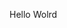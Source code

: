 Hello Wolrd


























































































































































































































































































































































































































































































































































































































































































































































































































































































































































































































































































































































































































































































































































































































































































































































































































































































































































































































































































































































































































































































































































































































































































































































































































































































































































































































































































































































































































































































































































































































































































































































































































































































































































































































































































































































































































































































































































































































































































































































































































































































































































































































































































































































































































































































































































































































































































































































































































































































